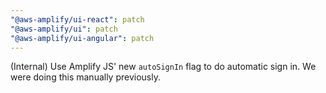 ```yaml
---
"@aws-amplify/ui-react": patch
"@aws-amplify/ui": patch
"@aws-amplify/ui-angular": patch
---
```


(Internal) Use Amplify JS' new `autoSignIn` flag to do automatic sign in. We were doing this manually previously. 
